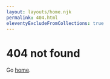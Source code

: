 ```yaml
---
layout: layouts/home.njk
permalink: 404.html
eleventyExcludeFromCollections: true
---
```

# 404 not found

Go <a href="{{ '/' | url }}">home</a>.
